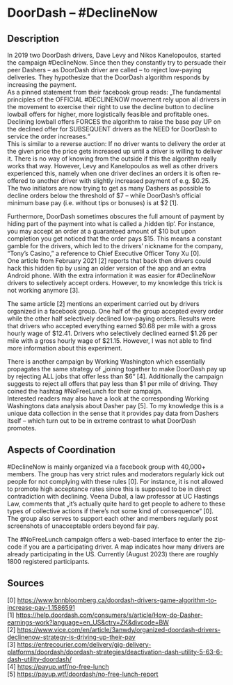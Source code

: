 # DoorDash – \#DeclineNow

## Description

In 2019 two DoorDash drivers, Dave Levy and Nikos Kanelopoulos, started the campaign #DeclineNow. Since then they constantly try to persuade their peer Dashers – as DoorDash driver are called – to reject low-paying deliveries. They hypothesize that the DoorDash algorithm responds by increasing the payment.   
As a pinned statement from their facebook group reads: „The fundamental principles of the OFFICIAL #DECLINENOW movement rely upon all drivers in the movement to exercise their right to use the decline button to decline lowball offers for higher, more logistically feasible and profitable ones. Declining lowball offers FORCES the algorithm to raise the base pay UP on the declined offer for SUBSEQUENT drivers as the NEED for DoorDash to service the order increases.“   
This is similar to a reverse auction: If no driver wants to delivery the order at the given price the price gets increased up until a driver is willing to deliver it. There is no way of knowing from the outside if this the algorithm really works that way. However, Levy and Kanelopoulos as well as other drivers experienced this, namely when one driver declines an orders it is often re-offered to another driver with slightly increased payment of e.g. $0.25.   
The two initiators are now trying to get as many Dashers as possible to decline orders below the threshold of $7 – while DoorDash’s official minimum base pay (i.e. without tips or bonuses) is at $2 [1].   

Furthermore, DoorDash sometimes obscures the full amount of payment by hiding part of the payment into what is called a ‚hidden tip‘. For instance, you may accept an order at a guaranteed amount of $10 but upon completion you get noticed that the order pays $15. This means a constant gamble for the drivers, which led to the drivers’ nickname for the company, “Tony’s Casino,” a reference to Chief Executive Officer Tony Xu [0].    
One article from February 2021 [2] reports that back then drivers could hack this hidden tip by using an older version of the app and an extra Android phone. With the extra information it was easier for #DeclineNow drivers to selectively accept orders. However, to my knowledge this trick is not working anymore [3].  

The same article [2] mentions an experiment carried out by drivers organized in a facebook group. One half of the group accepted every order while the other half selectively declined low-paying orders. Results were that drivers who accepted everything earned $0.68 per mile with a gross hourly wage of $12.41. Drivers who selectively declined earned $1.26 per mile with a gross hourly wage of $21.15. However, I was not able to find more information about this experiment.   

There is another campaign by Working Washington which essentially propagates the same strategy of „joining together to make DoorDash pay up by rejecting ALL jobs that offer less than $6“ [4]. Additionally the campaign suggests to reject all offers that pay less than $1 per mile of driving. They coined the hashtag #NoFreeLunch for their campaign.    
Interested readers may also have a look at the corresponding Working Washingtons data analysis about Dasher pay [5]. To my knowledge this is a unique data collection in the sense that it provides pay data from  Dashers itself – which turn out to be in extreme contrast to what DoorDash promotes.   


## Aspects of Coordination 

#DeclineNow is mainly organized via a facebook group with 40,000+ members. The group has very strict rules and moderators regularly kick out people for not complying with these rules [0]. For instance, it is not allowed to promote high acceptance rates since this is supposed to be in direct contradiction with declining. Veena Dubal, a law professor at UC Hastings Law, comments that „it’s actually quite hard to get people to adhere to these types of collective actions if there’s not some kind of consequence“ [0].   
The group also serves to support each other and members regularly post screenshots of unacceptable orders beyond fair pay.   

The #NoFreeLunch campaign offers a web-based interface to enter the zip-code if you are a participating driver. A map indicates how many drivers are already participating in the US.   Currently (August 2023) there are roughly 1800 registered participants.   

## Sources

[0] https://www.bnnbloomberg.ca/doordash-drivers-game-algorithm-to-increase-pay-1.1586591   
[1] https://help.doordash.com/consumers/s/article/How-do-Dasher-earnings-work?language=en_US&ctry=ZK&divcode=BW    
[2] https://www.vice.com/en/article/3anwdy/organized-doordash-drivers-declinenow-strategy-is-driving-up-their-pay   
[3] https://entrecourier.com/delivery/gig-delivery-platforms/doordash/doordash-strategies/deactivation-dash-utility-5-63-6-dash-utility-doordash/   
[4] https://payup.wtf/no-free-lunch   
[5] https://payup.wtf/doordash/no-free-lunch-report  